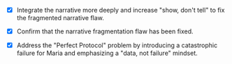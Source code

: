 - [x] Integrate the narrative more deeply and increase "show, don't tell" to fix the fragmented narrative flaw.
- [x] Confirm that the narrative fragmentation flaw has been fixed.
- [x] Address the "Perfect Protocol" problem by introducing a catastrophic failure for Maria and emphasizing a "data, not failure" mindset.
      